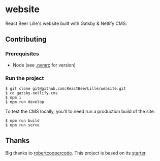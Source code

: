 # website

React Beer Lille's website built with Gatsby & Netlify CMS.

## Contributing

### Prerequisites

- Node (see [.nvmrc](./.nvmrc) for version)

### Run the project

```
$ git clone git@github.com:ReactBeerLille/website.git
$ cd gatsby-netlify-cms
$ npm i
$ npm run develop
```

To test the CMS locally, you'll to need run a production build of the site:

```
$ npm run build
$ npm run serve
```

## Thanks

Big thanks to [robertcoopercode](https://github.com/robertcoopercode). This project is based on its [starter](https://github.com/robertcoopercode/gatsby-netlify-cms).
